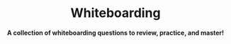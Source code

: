 <div align="center">
    <h1>Whiteboarding</h1>
    <strong>A collection of whiteboarding questions to review, practice, and master!</strong><br>
</div>
<br>

